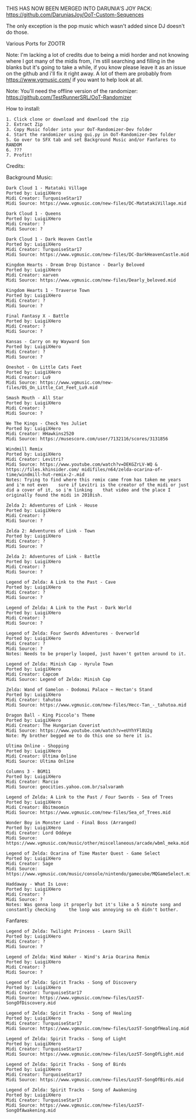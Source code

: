 THIS HAS NOW BEEN MERGED INTO DARUNIA'S JOY PACK: https://github.com/DaruniasJoy/OoT-Custom-Sequences

The only exception is the pop music which wasn't added since DJ doesn't do those.

Various Ports for ZOOTR

Note: I'm lacking a lot of credits due to being a midi horder and not knowing where I got many of the midis from, i'm still searching and filling in the blanks but it's going to take a while, if you know please leave it as an issue on the github and i'll fix it right away. A lot of them are probably from https://www.vgmusic.com/ if you want to help look at all.

Note: You'll need the offline version of the randomizer: https://github.com/TestRunnerSRL/OoT-Randomizer

How to install:
	
	1. Click clone or download and download the zip
	2. Extract Zip
	3. Copy Music folder into your OoT-Randomizer-Dev folder
	4. Start the randomizer using gui.py in OoT-Randomizer-Dev folder
	5. Go over to SFX tab and set Background Music and/or Fanfares to RANDOM
	6. ???
	7. Profit!

Credits:

Background Music:

	Dark Cloud 1 - Matataki Village
	Ported by: LuigiXHero
	Midi Creator: TurquoiseStar17
	Midi Source: https://www.vgmusic.com/new-files/DC-MatatakiVillage.mid

	Dark Cloud 1 - Queens
	Ported by: LuigiXHero
	Midi Creator: ?
	Midi Source: ?
	
	Dark Cloud 1 - Dark Heaven Castle
	Ported by: LuigiXHero
	Midi Creator: TurquoiseStar17
	Midi Source: https://www.vgmusic.com/new-files/DC-DarkHeavenCastle.mid
	
	Kingdom Hearts - Dream Drop Distance - Dearly Beloved
	Ported by: LuigiXHero
	Midi Creator: xarven
	Midi Source: https://www.vgmusic.com/new-files/Dearly_beloved.mid
	
	Kingdom Hearts 1 - Traverse Town
	Ported by: LuigiXHero
	Midi Creator: ?
	Midi Source: ?
	
	Final Fantasy X - Battle
	Ported by: LuigiXHero
	Midi Creator: ?
	Midi Source: ?
	
	Kansas - Carry on my Wayward Son
	Ported by: LuigiXHero
	Midi Creator: ?
	Midi Source: ?
	
	Oneshot - On Little Cats Feet
	Ported by: LuigiXHero
	Midi Creator: Lu9
	Midi Source: https://www.vgmusic.com/new-files/OS_On_Little_Cat_Feet_Lu9.mid
		
	Smash Mouth - All Star
	Ported by: LuigiXHero
	Midi Creator: ?
	Midi Source: ?
	
	We The Kings - Check Yes Juliet
	Ported by: LuigiXHero
	Midi Creator: HHawkins2520
	Midi Source: https://musescore.com/user/7132116/scores/3131856
	
	Windmill Remix
	Ported by: LuigiXHero
	Midi Creator: Levitri?
	Midi Source: https://www.youtube.com/watch?v=DEKGZrLV-WQ & https://files.khinsider.com/	midifiles/n64/zelda-ocarina-of-time/windmill-hut-remix-2-.mid
	Notes: Trying to find where this remix came from has taken me years and i'm not even 	sure if Levitri is the creator of the midi or just did a cover of it, so i'm linking 	that video and the place I originally found the midi in 2010ish.
	
	Zelda 2: Adventures of Link - House
	Ported by: LuigiXHero
	Midi Creator: ?
	Midi Source: ?
	
	Zelda 2: Adventures of Link - Town
	Ported by: LuigiXHero
	Midi Creator: ?
	Midi Source: ?
	
	Zelda 2: Adventures of Link - Battle
	Ported by: LuigiXHero
	Midi Creator: ?
	Midi Source: ?
	
	Legend of Zelda: A Link to the Past - Cave
	Ported by: LuigiXHero
	Midi Creator: ?
	Midi Source: ?
	
	Legend of Zelda: A Link to the Past - Dark World
	Ported by: LuigiXHero
	Midi Creator: ?
	Midi Source: ?
	
	Legend of Zelda: Four Swords Adventures - Overworld
	Ported by: LuigiXHero
	Midi Creator: ?
	Midi Source: ?
	Notes: Needs to be properly looped, just haven't gotten around to it.
	
	Legend of Zelda: Minish Cap - Hyrule Town
	Ported by: LuigiXHero
	Midi Creator: Capcom
	Midi Source: Legend of Zelda: Minish Cap
	
	Zelda: Wand of Gamelon - Dodomai Palace ~ Hectan's Stand
	Ported by: LuigiXHero
	Midi Creator: tahutoa
	Midi Source: https://www.vgmusic.com/new-files/Hecc-Tan_-_tahutoa.mid
	
	Dragon Ball - King Piccolo's Theme
	Ported by: LuigiXHero
	Midi Creator: The Hungarian Coverist
	Midi Source: https://www.youtube.com/watch?v=eUYhYFl8U2g
	Note: My brother begged me to do this one so here it is.
	
	Ultima Online - Shopping
	Ported by: LuigiXHero
	Midi Creator: Ultima Online
	Midi Source: Ultima Online
	
	Columns 3 - BGM11
	Ported by: LuigiXHero
	Midi Creator: Marcio
	Midi Source: geocities.yahoo.com.br/salvaramh
	
	Legend of Zelda: A Link to the Past / Four Swords - Sea of Trees
	Ported by: LuigiXHero
	Midi Creator: 8bitmoomin
	Midi Source: https://www.vgmusic.com/new-files/Sea_of_Trees.mid
	
	Wonder Boy in Monster Land - Final Boss (Arranged)
	Ported by: LuigiXHero
	Midi Creator: Lord Oddeye
	Midi Source: https://www.vgmusic.com/music/other/miscellaneous/arcade/wbml_meka.mid
	
	Legend of Zelda: Ocarina of Time Master Quest - Game Select
	Ported by: LuigiXHero
	Midi Creator: Sage
	Midi Source: https://www.vgmusic.com/music/console/nintendo/gamecube/MQGameSelect.mid
	
	Haddaway - What Is Love:
	Ported by: LuigiXHero
	Midi Creator: ?
	Midi Source: ?
	Notes: Was gonna loop it properly but it's like a 5 minute song and constantly checking 	the loop was annoying so eh didn't bother.
	
Fanfares:

	Legend of Zelda: Twilight Princess - Learn Skill
	Ported by: LuigiXHero
	Midi Creator: ?
	Midi Source: ?
	
	Legend of Zelda: Wind Waker - Wind's Aria Ocarina Remix
	Ported by: LuigiXHero
	Midi Creator: ?
	Midi Source: ?
	
	Legend of Zelda: Spirit Tracks - Song of Discovery
	Ported by: LuigiXHero
	Midi Creator: TurquoiseStar17
	Midi Source: https://www.vgmusic.com/new-files/LozST-SongOfDiscovery.mid
	
	Legend of Zelda: Spirit Tracks - Song of Healing
	Ported by: LuigiXHero
	Midi Creator: TurquoiseStar17
	Midi Source: https://www.vgmusic.com/new-files/LozST-SongOfHealing.mid
	
	Legend of Zelda: Spirit Tracks - Song of Light
	Ported by: LuigiXHero
	Midi Creator: TurquoiseStar17
	Midi Source: https://www.vgmusic.com/new-files/LozST-SongOfLight.mid
	
	Legend of Zelda: Spirit Tracks - Song of Birds
	Ported by: LuigiXHero
	Midi Creator: TurquoiseStar17
	Midi Source: https://www.vgmusic.com/new-files/LozST-SongOfBirds.mid
	
	Legend of Zelda: Spirit Tracks - Song of Awakening
	Ported by: LuigiXHero
	Midi Creator: TurquoiseStar17
	Midi Source: https://www.vgmusic.com/new-files/LozST-SongOfAwakening.mid

